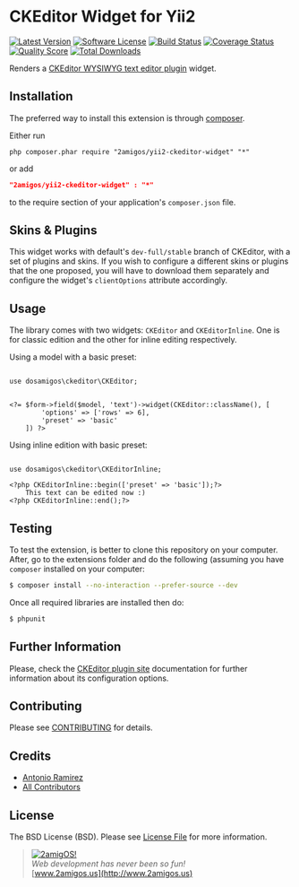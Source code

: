 CKEditor Widget for Yii2
========================

[![Latest Version](https://img.shields.io/github/release/2amigos/yii2-ckeditor-widget.svg?style=flat-square)](https://github.com/2amigos/yii2-semantic-ui/releases)
[![Software License](https://img.shields.io/badge/license-BSD-brightgreen.svg?style=flat-square)](LICENSE.md)
[![Build Status](https://img.shields.io/travis/yii2-ckeditor-widget/master.svg?style=flat-square)](https://travis-ci.org/2amigos/yii2-semantic-ui)
[![Coverage Status](https://img.shields.io/scrutinizer/coverage/g/yii2-ckeditor-widget.svg?style=flat-square)](https://scrutinizer-ci.com/g/2amigos/yii2-semantic-ui/code-structure)
[![Quality Score](https://img.shields.io/scrutinizer/g/yii2-ckeditor-widget.svg?style=flat-square)](https://scrutinizer-ci.com/g/2amigos/yii2-semantic-ui)
[![Total Downloads](https://img.shields.io/packagist/dt/yii2-ckeditor-widget.svg?style=flat-square)](https://packagist.org/packages/2amigos/yii2-semantic-ui)

Renders a [CKEditor WYSIWYG text editor plugin](http://www.ckeditor.com) widget.

Installation
------------
The preferred way to install this extension is through [composer](http://getcomposer.org/download/).

Either run

```
php composer.phar require "2amigos/yii2-ckeditor-widget" "*"
```
or add

```json
"2amigos/yii2-ckeditor-widget" : "*"
```

to the require section of your application's `composer.json` file.

Skins & Plugins
---------------

This widget works with default's `dev-full/stable` branch of CKEditor, with a set of plugins and skins. If you wish to
configure a different skins or plugins that the one proposed, you will have to download them separately and configure
the widget's `clientOptions` attribute accordingly.


Usage
-----
The library comes with two widgets: `CKEditor` and `CKEditorInline`. One is for classic edition and the other for inline
editing respectively.

Using a model with a basic preset:

```

use dosamigos\ckeditor\CKEditor;


<?= $form->field($model, 'text')->widget(CKEditor::className(), [
        'options' => ['rows' => 6],
        'preset' => 'basic'
    ]) ?>
```
Using inline edition with basic preset:

```

use dosamigos\ckeditor\CKEditorInline;

<?php CKEditorInline::begin(['preset' => 'basic']);?>
    This text can be edited now :)
<?php CKEditorInline::end();?>
```

Testing
-------

To test the extension, is better to clone this repository on your computer. After, go to the extensions folder and do
the following (assuming you have `composer` installed on your computer: 

``` bash 
$ composer install --no-interaction --prefer-source --dev
```
Once all required libraries are installed then do: 

```bash 
$ phpunit
```

Further Information
-------------------
Please, check the [CKEditor plugin site](http://www.ckeditor.com) documentation for further information about its configuration options.

Contributing
------------

Please see [CONTRIBUTING](CONTRIBUTING.md) for details.

Credits
-------

- [Antonio Ramirez](https://github.com/tonydspaniard)
- [All Contributors](../../contributors)

License
-------

The BSD License (BSD). Please see [License File](LICENSE.md) for more information.


> [![2amigOS!](http://www.gravatar.com/avatar/55363394d72945ff7ed312556ec041e0.png)](http://www.2amigos.us)  
<i>Web development has never been so fun!</i>  
[www.2amigos.us](http://www.2amigos.us)
